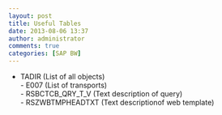 ```yaml
---
layout: post
title: Useful Tables
date: 2013-08-06 13:37
author: administrator
comments: true
categories: [SAP BW]
---
```

- TADIR (List of all objects)<br/>- E007 (List of transports)<br/>- RSBCTCB_QRY_T_V (Text description of query)<br/>- RSZWBTMPHEADTXT (Text descriptionof web template)
